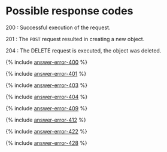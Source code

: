 # Possible response codes

200
:   Successful execution of the request.

201
:  The `POST` request resulted in creating a new object.

204
:  The DELETE request is executed, the object was deleted.

{% include [answer-error-400](../_includes/tracker/api/answer-error-400.md) %}

{% include [answer-error-401](../_includes/tracker/api/answer-error-401.md) %}

{% include [answer-error-403](../_includes/tracker/api/answer-error-403.md) %}

{% include [answer-error-404](../_includes/tracker/api/answer-error-404.md) %}

{% include [answer-error-409](../_includes/tracker/api/answer-error-409.md) %}

{% include [answer-error-412](../_includes/tracker/api/answer-error-412.md) %}

{% include [answer-error-422](../_includes/tracker/api/answer-error-422.md) %}

{% include [answer-error-428](../_includes/tracker/api/answer-error-428.md) %}

